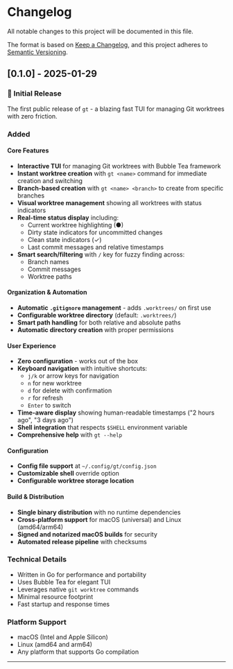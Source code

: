 # Changelog

All notable changes to this project will be documented in this file.

The format is based on [Keep a Changelog](https://keepachangelog.com/en/1.0.0/),
and this project adheres to [Semantic Versioning](https://semver.org/spec/v2.0.0.html).

## [0.1.0] - 2025-01-29

### 🎉 Initial Release

The first public release of `gt` - a blazing fast TUI for managing Git worktrees with zero friction.

### Added

#### Core Features
- **Interactive TUI** for managing Git worktrees with Bubble Tea framework
- **Instant worktree creation** with `gt <name>` command for immediate creation and switching
- **Branch-based creation** with `gt <name> <branch>` to create from specific branches
- **Visual worktree management** showing all worktrees with status indicators
- **Real-time status display** including:
  - Current worktree highlighting (●)
  - Dirty state indicators for uncommitted changes
  - Clean state indicators (✓)
  - Last commit messages and relative timestamps
- **Smart search/filtering** with `/` key for fuzzy finding across:
  - Branch names
  - Commit messages
  - Worktree paths

#### Organization & Automation
- **Automatic `.gitignore` management** - adds `.worktrees/` on first use
- **Configurable worktree directory** (default: `.worktrees/`)
- **Smart path handling** for both relative and absolute paths
- **Automatic directory creation** with proper permissions

#### User Experience
- **Zero configuration** - works out of the box
- **Keyboard navigation** with intuitive shortcuts:
  - `j/k` or arrow keys for navigation
  - `n` for new worktree
  - `d` for delete with confirmation
  - `r` for refresh
  - `Enter` to switch
- **Time-aware display** showing human-readable timestamps ("2 hours ago", "3 days ago")
- **Shell integration** that respects `$SHELL` environment variable
- **Comprehensive help** with `gt --help`

#### Configuration
- **Config file support** at `~/.config/gt/config.json`
- **Customizable shell** override option
- **Configurable worktree storage location**

#### Build & Distribution
- **Single binary distribution** with no runtime dependencies
- **Cross-platform support** for macOS (universal) and Linux (amd64/arm64)
- **Signed and notarized macOS builds** for security
- **Automated release pipeline** with checksums

### Technical Details
- Written in Go for performance and portability
- Uses Bubble Tea for elegant TUI
- Leverages native `git worktree` commands
- Minimal resource footprint
- Fast startup and response times

### Platform Support
- macOS (Intel and Apple Silicon)
- Linux (amd64 and arm64)
- Any platform that supports Go compilation

---
